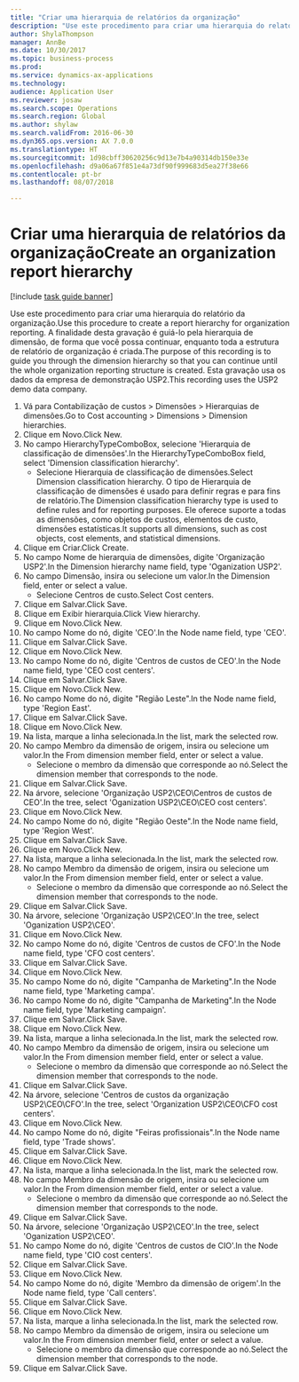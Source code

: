 ```yaml
--- 
title: "Criar uma hierarquia de relatórios da organização"
description: "Use este procedimento para criar uma hierarquia do relatório da organização."
author: ShylaThompson
manager: AnnBe
ms.date: 10/30/2017
ms.topic: business-process
ms.prod: 
ms.service: dynamics-ax-applications
ms.technology: 
audience: Application User
ms.reviewer: josaw
ms.search.scope: Operations
ms.search.region: Global
ms.author: shylaw
ms.search.validFrom: 2016-06-30
ms.dyn365.ops.version: AX 7.0.0
ms.translationtype: HT
ms.sourcegitcommit: 1d98cbff30620256c9d13e7b4a90314db150e33e
ms.openlocfilehash: d9a06a67f851e4a73df90f999683d5ea27f38e66
ms.contentlocale: pt-br
ms.lasthandoff: 08/07/2018

---
```

# <a name="create-an-organization-report-hierarchy"></a><span data-ttu-id="57728-103">Criar uma hierarquia de relatórios da organização</span><span class="sxs-lookup"><span data-stu-id="57728-103">Create an organization report hierarchy</span></span>

[!include [task guide banner](../../includes/task-guide-banner.md)]

<span data-ttu-id="57728-104">Use este procedimento para criar uma hierarquia do relatório da organização.</span><span class="sxs-lookup"><span data-stu-id="57728-104">Use this procedure to create a report hierarchy for organization reporting.</span></span> <span data-ttu-id="57728-105">A finalidade desta gravação é guiá-lo pela hierarquia de dimensão, de forma que você possa continuar, enquanto toda a estrutura de relatório de organização é criada.</span><span class="sxs-lookup"><span data-stu-id="57728-105">The purpose of this recording is to guide you through the dimension hierarchy so that you can continue until the whole organization reporting structure is created.</span></span> <span data-ttu-id="57728-106">Esta gravação usa os dados da empresa de demonstração USP2.</span><span class="sxs-lookup"><span data-stu-id="57728-106">This recording uses the USP2 demo data company.</span></span>

1. <span data-ttu-id="57728-107">Vá para Contabilização de custos > Dimensões > Hierarquias de dimensões.</span><span class="sxs-lookup"><span data-stu-id="57728-107">Go to Cost accounting > Dimensions > Dimension hierarchies.</span></span>
2. <span data-ttu-id="57728-108">Clique em Novo.</span><span class="sxs-lookup"><span data-stu-id="57728-108">Click New.</span></span>
3. <span data-ttu-id="57728-109">No campo HierarchyTypeComboBox, selecione 'Hierarquia de classificação de dimensões'.</span><span class="sxs-lookup"><span data-stu-id="57728-109">In the HierarchyTypeComboBox field, select 'Dimension classification hierarchy'.</span></span>
    * <span data-ttu-id="57728-110">Selecione Hierarquia de classificação de dimensões.</span><span class="sxs-lookup"><span data-stu-id="57728-110">Select Dimension classification hierarchy.</span></span> <span data-ttu-id="57728-111">O tipo de Hierarquia de classificação de dimensões é usado para definir regras e para fins de relatório.</span><span class="sxs-lookup"><span data-stu-id="57728-111">The Dimension classification hierarchy type is used to define rules and for reporting purposes.</span></span> <span data-ttu-id="57728-112">Ele oferece suporte a todas as dimensões, como objetos de custos, elementos de custo, dimensões estatísticas.</span><span class="sxs-lookup"><span data-stu-id="57728-112">It supports all dimensions, such as cost objects, cost elements, and statistical dimensions.</span></span>  
4. <span data-ttu-id="57728-113">Clique em Criar.</span><span class="sxs-lookup"><span data-stu-id="57728-113">Click Create.</span></span>
5. <span data-ttu-id="57728-114">No campo Nome de hierarquia de dimensões, digite 'Organização USP2'.</span><span class="sxs-lookup"><span data-stu-id="57728-114">In the Dimension hierarchy name field, type 'Oganization USP2'.</span></span>
6. <span data-ttu-id="57728-115">No campo Dimensão, insira ou selecione um valor.</span><span class="sxs-lookup"><span data-stu-id="57728-115">In the Dimension field, enter or select a value.</span></span>
    * <span data-ttu-id="57728-116">Selecione Centros de custo.</span><span class="sxs-lookup"><span data-stu-id="57728-116">Select Cost centers.</span></span>  
7. <span data-ttu-id="57728-117">Clique em Salvar.</span><span class="sxs-lookup"><span data-stu-id="57728-117">Click Save.</span></span>
8. <span data-ttu-id="57728-118">Clique em Exibir hierarquia.</span><span class="sxs-lookup"><span data-stu-id="57728-118">Click View hierarchy.</span></span>
9. <span data-ttu-id="57728-119">Clique em Novo.</span><span class="sxs-lookup"><span data-stu-id="57728-119">Click New.</span></span>
10. <span data-ttu-id="57728-120">No campo Nome do nó, digite 'CEO'.</span><span class="sxs-lookup"><span data-stu-id="57728-120">In the Node name field, type 'CEO'.</span></span>
11. <span data-ttu-id="57728-121">Clique em Salvar.</span><span class="sxs-lookup"><span data-stu-id="57728-121">Click Save.</span></span>
12. <span data-ttu-id="57728-122">Clique em Novo.</span><span class="sxs-lookup"><span data-stu-id="57728-122">Click New.</span></span>
13. <span data-ttu-id="57728-123">No campo Nome do nó, digite 'Centros de custos de CEO'.</span><span class="sxs-lookup"><span data-stu-id="57728-123">In the Node name field, type 'CEO cost centers'.</span></span>
14. <span data-ttu-id="57728-124">Clique em Salvar.</span><span class="sxs-lookup"><span data-stu-id="57728-124">Click Save.</span></span>
15. <span data-ttu-id="57728-125">Clique em Novo.</span><span class="sxs-lookup"><span data-stu-id="57728-125">Click New.</span></span>
16. <span data-ttu-id="57728-126">No campo Nome do nó, digite "Região Leste".</span><span class="sxs-lookup"><span data-stu-id="57728-126">In the Node name field, type 'Region East'.</span></span>
17. <span data-ttu-id="57728-127">Clique em Salvar.</span><span class="sxs-lookup"><span data-stu-id="57728-127">Click Save.</span></span>
18. <span data-ttu-id="57728-128">Clique em Novo.</span><span class="sxs-lookup"><span data-stu-id="57728-128">Click New.</span></span>
19. <span data-ttu-id="57728-129">Na lista, marque a linha selecionada.</span><span class="sxs-lookup"><span data-stu-id="57728-129">In the list, mark the selected row.</span></span>
20. <span data-ttu-id="57728-130">No campo Membro da dimensão de origem, insira ou selecione um valor.</span><span class="sxs-lookup"><span data-stu-id="57728-130">In the From dimension member field, enter or select a value.</span></span>
    * <span data-ttu-id="57728-131">Selecione o membro da dimensão que corresponde ao nó.</span><span class="sxs-lookup"><span data-stu-id="57728-131">Select the dimension member that corresponds to the node.</span></span>  
21. <span data-ttu-id="57728-132">Clique em Salvar.</span><span class="sxs-lookup"><span data-stu-id="57728-132">Click Save.</span></span>
22. <span data-ttu-id="57728-133">Na árvore, selecione 'Organização USP2\CEO\Centros de custos de CEO'.</span><span class="sxs-lookup"><span data-stu-id="57728-133">In the tree, select 'Oganization USP2\CEO\CEO cost centers'.</span></span>
23. <span data-ttu-id="57728-134">Clique em Novo.</span><span class="sxs-lookup"><span data-stu-id="57728-134">Click New.</span></span>
24. <span data-ttu-id="57728-135">No campo Nome do nó, digite "Região Oeste".</span><span class="sxs-lookup"><span data-stu-id="57728-135">In the Node name field, type 'Region West'.</span></span>
25. <span data-ttu-id="57728-136">Clique em Salvar.</span><span class="sxs-lookup"><span data-stu-id="57728-136">Click Save.</span></span>
26. <span data-ttu-id="57728-137">Clique em Novo.</span><span class="sxs-lookup"><span data-stu-id="57728-137">Click New.</span></span>
27. <span data-ttu-id="57728-138">Na lista, marque a linha selecionada.</span><span class="sxs-lookup"><span data-stu-id="57728-138">In the list, mark the selected row.</span></span>
28. <span data-ttu-id="57728-139">No campo Membro da dimensão de origem, insira ou selecione um valor.</span><span class="sxs-lookup"><span data-stu-id="57728-139">In the From dimension member field, enter or select a value.</span></span>
    * <span data-ttu-id="57728-140">Selecione o membro da dimensão que corresponde ao nó.</span><span class="sxs-lookup"><span data-stu-id="57728-140">Select the dimension member that corresponds to the node.</span></span>  
29. <span data-ttu-id="57728-141">Clique em Salvar.</span><span class="sxs-lookup"><span data-stu-id="57728-141">Click Save.</span></span>
30. <span data-ttu-id="57728-142">Na árvore, selecione 'Organização USP2\CEO'.</span><span class="sxs-lookup"><span data-stu-id="57728-142">In the tree, select 'Oganization USP2\CEO'.</span></span>
31. <span data-ttu-id="57728-143">Clique em Novo.</span><span class="sxs-lookup"><span data-stu-id="57728-143">Click New.</span></span>
32. <span data-ttu-id="57728-144">No campo Nome do nó, digite 'Centros de custos de CFO'.</span><span class="sxs-lookup"><span data-stu-id="57728-144">In the Node name field, type 'CFO cost centers'.</span></span>
33. <span data-ttu-id="57728-145">Clique em Salvar.</span><span class="sxs-lookup"><span data-stu-id="57728-145">Click Save.</span></span>
34. <span data-ttu-id="57728-146">Clique em Novo.</span><span class="sxs-lookup"><span data-stu-id="57728-146">Click New.</span></span>
35. <span data-ttu-id="57728-147">No campo Nome do nó, digite "Campanha de Marketing".</span><span class="sxs-lookup"><span data-stu-id="57728-147">In the Node name field, type 'Marketing campa'.</span></span>
36. <span data-ttu-id="57728-148">No campo Nome do nó, digite "Campanha de Marketing".</span><span class="sxs-lookup"><span data-stu-id="57728-148">In the Node name field, type 'Marketing campaign'.</span></span>
37. <span data-ttu-id="57728-149">Clique em Salvar.</span><span class="sxs-lookup"><span data-stu-id="57728-149">Click Save.</span></span>
38. <span data-ttu-id="57728-150">Clique em Novo.</span><span class="sxs-lookup"><span data-stu-id="57728-150">Click New.</span></span>
39. <span data-ttu-id="57728-151">Na lista, marque a linha selecionada.</span><span class="sxs-lookup"><span data-stu-id="57728-151">In the list, mark the selected row.</span></span>
40. <span data-ttu-id="57728-152">No campo Membro da dimensão de origem, insira ou selecione um valor.</span><span class="sxs-lookup"><span data-stu-id="57728-152">In the From dimension member field, enter or select a value.</span></span>
    * <span data-ttu-id="57728-153">Selecione o membro da dimensão que corresponde ao nó.</span><span class="sxs-lookup"><span data-stu-id="57728-153">Select the dimension member that corresponds to the node.</span></span>  
41. <span data-ttu-id="57728-154">Clique em Salvar.</span><span class="sxs-lookup"><span data-stu-id="57728-154">Click Save.</span></span>
42. <span data-ttu-id="57728-155">Na árvore, selecione 'Centros de custos da organização USP2\CEO\CFO'.</span><span class="sxs-lookup"><span data-stu-id="57728-155">In the tree, select 'Organization USP2\CEO\CFO cost centers'.</span></span>
43. <span data-ttu-id="57728-156">Clique em Novo.</span><span class="sxs-lookup"><span data-stu-id="57728-156">Click New.</span></span>
44. <span data-ttu-id="57728-157">No campo Nome do nó, digite "Feiras profissionais".</span><span class="sxs-lookup"><span data-stu-id="57728-157">In the Node name field, type 'Trade shows'.</span></span>
45. <span data-ttu-id="57728-158">Clique em Salvar.</span><span class="sxs-lookup"><span data-stu-id="57728-158">Click Save.</span></span>
46. <span data-ttu-id="57728-159">Clique em Novo.</span><span class="sxs-lookup"><span data-stu-id="57728-159">Click New.</span></span>
47. <span data-ttu-id="57728-160">Na lista, marque a linha selecionada.</span><span class="sxs-lookup"><span data-stu-id="57728-160">In the list, mark the selected row.</span></span>
48. <span data-ttu-id="57728-161">No campo Membro da dimensão de origem, insira ou selecione um valor.</span><span class="sxs-lookup"><span data-stu-id="57728-161">In the From dimension member field, enter or select a value.</span></span>
    * <span data-ttu-id="57728-162">Selecione o membro da dimensão que corresponde ao nó.</span><span class="sxs-lookup"><span data-stu-id="57728-162">Select the dimension member that corresponds to the node.</span></span>  
49. <span data-ttu-id="57728-163">Clique em Salvar.</span><span class="sxs-lookup"><span data-stu-id="57728-163">Click Save.</span></span>
50. <span data-ttu-id="57728-164">Na árvore, selecione 'Organização USP2\CEO'.</span><span class="sxs-lookup"><span data-stu-id="57728-164">In the tree, select 'Oganization USP2\CEO'.</span></span>
51. <span data-ttu-id="57728-165">No campo Nome do nó, digite 'Centros de custos de CIO'.</span><span class="sxs-lookup"><span data-stu-id="57728-165">In the Node name field, type 'CIO cost centers'.</span></span>
52. <span data-ttu-id="57728-166">Clique em Salvar.</span><span class="sxs-lookup"><span data-stu-id="57728-166">Click Save.</span></span>
53. <span data-ttu-id="57728-167">Clique em Novo.</span><span class="sxs-lookup"><span data-stu-id="57728-167">Click New.</span></span>
54. <span data-ttu-id="57728-168">No campo Nome do nó, digite 'Membro da dimensão de origem'.</span><span class="sxs-lookup"><span data-stu-id="57728-168">In the Node name field, type 'Call centers'.</span></span>
55. <span data-ttu-id="57728-169">Clique em Salvar.</span><span class="sxs-lookup"><span data-stu-id="57728-169">Click Save.</span></span>
56. <span data-ttu-id="57728-170">Clique em Novo.</span><span class="sxs-lookup"><span data-stu-id="57728-170">Click New.</span></span>
57. <span data-ttu-id="57728-171">Na lista, marque a linha selecionada.</span><span class="sxs-lookup"><span data-stu-id="57728-171">In the list, mark the selected row.</span></span>
58. <span data-ttu-id="57728-172">No campo Membro da dimensão de origem, insira ou selecione um valor.</span><span class="sxs-lookup"><span data-stu-id="57728-172">In the From dimension member field, enter or select a value.</span></span>
    * <span data-ttu-id="57728-173">Selecione o membro da dimensão que corresponde ao nó.</span><span class="sxs-lookup"><span data-stu-id="57728-173">Select the dimension member that corresponds to the node.</span></span>  
59. <span data-ttu-id="57728-174">Clique em Salvar.</span><span class="sxs-lookup"><span data-stu-id="57728-174">Click Save.</span></span>


